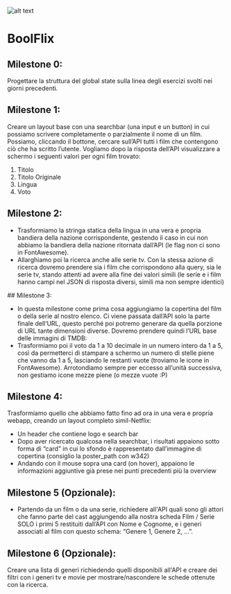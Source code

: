 
![alt text](./public/screen.png)

# BoolFlix

## Milestone 0:
Progettare la struttura del global state sulla linea degli esercizi svolti nei giorni
precedenti.

## Milestone 1:
Creare un layout base con una searchbar (una input e un button) in cui possiamo
scrivere completamente o parzialmente il nome di un film. 
Possiamo, cliccando il bottone, cercare sull’API tutti i film che contengono ciò che ha scritto l’utente.
Vogliamo dopo la risposta dell’API visualizzare a schermo i seguenti valori per ogni
film trovato:
1. Titolo
2. Titolo Originale
3. Lingua
4. Voto

## Milestone 2:
- Trasformiamo la stringa statica della lingua in una vera e propria bandiera della nazione corrispondente, 
gestendo il caso in cui non abbiamo la bandiera della nazione ritornata dall’API (le flag non ci sono in FontAwesome).
- Allarghiamo poi la ricerca anche alle serie tv. Con la stessa azione di ricerca
dovremo prendere sia i film che corrispondono alla query, sia le serie tv, stando
attenti ad avere alla fine dei valori simili (le serie e i film hanno campi nel JSON di
risposta diversi, simili ma non sempre identici)

## Milestone 3:
- In questa milestone come prima cosa aggiungiamo la copertina del film o della serie
al nostro elenco. Ci viene passata dall’API solo la parte finale dell’URL, questo
perché poi potremo generare da quella porzione di URL tante dimensioni diverse.
Dovremo prendere quindi l’URL base delle immagini di TMDB:
- Trasformiamo poi il voto da 1 a 10 decimale in un numero intero da 1 a 5, così da
permetterci di stampare a schermo un numero di stelle piene che vanno da 1 a 5,
lasciando le restanti vuote (troviamo le icone in FontAwesome).
Arrotondiamo sempre per eccesso all’unità successiva, non gestiamo icone mezze
piene (o mezze vuote :P)

## Milestone 4:
Trasformiamo quello che abbiamo fatto fino ad ora in una vera e propria webapp,
creando un layout completo simil-Netflix:
- Un header che contiene logo e search bar
- Dopo aver ricercato qualcosa nella searchbar, i risultati appaiono sotto forma
di “card” in cui lo sfondo è rappresentato dall’immagine di copertina (consiglio
la poster_path con w342)
- Andando con il mouse sopra una card (on hover), appaiono le informazioni
aggiuntive già prese nei punti precedenti più la overview

## Milestone 5 (Opzionale):
- Partendo da un film o da una serie, richiedere all'API quali sono gli attori che fanno
parte del cast aggiungendo alla nostra scheda Film / Serie SOLO i primi 5 restituiti
dall’API con Nome e Cognome, e i generi associati al film con questo schema:
“Genere 1, Genere 2, …”.

## Milestone 6 (Opzionale):
Creare una lista di generi richiedendo quelli disponibili all'API e creare dei filtri con i
generi tv e movie per mostrare/nascondere le schede ottenute con la ricerca.